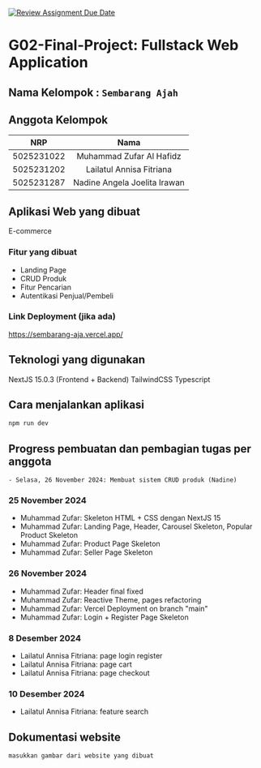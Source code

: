 [![Review Assignment Due Date](https://classroom.github.com/assets/deadline-readme-button-22041afd0340ce965d47ae6ef1cefeee28c7c493a6346c4f15d667ab976d596c.svg)](https://classroom.github.com/a/K32wTABb)
# G02-Final-Project: Fullstack Web Application

## Nama Kelompok : `Sembarang Ajah`

## Anggota Kelompok
| NRP | Nama |
|:-----------:|:--------:|
| 5025231022  | Muhammad Zufar Al Hafidz  |
| 5025231202  | Lailatul Annisa Fitriana  |
| 5025231287  | Nadine Angela Joelita Irawan  |

## Aplikasi Web yang dibuat

E-commerce

### Fitur yang dibuat

- Landing Page
- CRUD Produk
- Fitur Pencarian
- Autentikasi Penjual/Pembeli

### Link Deployment (jika ada)

https://sembarang-aja.vercel.app/

## Teknologi yang digunakan

NextJS 15.0.3 (Frontend + Backend)
TailwindCSS
Typescript

## Cara menjalankan aplikasi

```bash
npm run dev
```

## Progress pembuatan dan pembagian tugas per anggota
    - Selasa, 26 November 2024: Membuat sistem CRUD produk (Nadine)

### 25 November 2024
- Muhammad Zufar: Skeleton HTML + CSS dengan NextJS 15
- Muhammad Zufar: Landing Page, Header, Carousel Skeleton, Popular Product Skeleton
- Muhammad Zufar: Product Page Skeleton
- Muhammad Zufar: Seller Page Skeleton

### 26 November 2024
- Muhammad Zufar: Header final fixed
- Muhammad Zufar: Reactive Theme, pages refactoring
- Muhammad Zufar: Vercel Deployment on branch "main"
- Muhammad Zufar: Login + Register Page Skeleton

### 8 Desember 2024
- Lailatul Annisa Fitriana: page login register
- Lailatul Annisa Fitriana: page cart
- Lailatul Annisa Fitriana: page checkout

### 10 Desember 2024
- Lailatul Annisa Fitriana: feature search

## Dokumentasi website
`masukkan gambar dari website yang dibuat`
